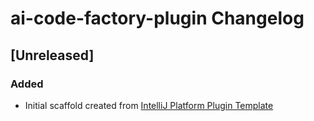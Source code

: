 <!-- Keep a Changelog guide -> https://keepachangelog.com -->

# ai-code-factory-plugin Changelog

## [Unreleased]
### Added
- Initial scaffold created from [IntelliJ Platform Plugin Template](https://github.com/JetBrains/intellij-platform-plugin-template)
